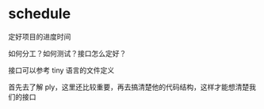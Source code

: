 # schedule

定好项目的进度时间

如何分工？如何测试？接口怎么定好？

接口可以参考 tiny 语言的文件定义

首先去了解 ply，这里还比较重要，再去搞清楚他的代码结构，这样才能想清楚我们的接口